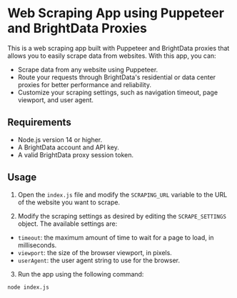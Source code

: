 # Web Scraping App using Puppeteer and BrightData Proxies

This is a web scraping app built with Puppeteer and BrightData proxies that allows you to easily scrape data from websites. With this app, you can:

- Scrape data from any website using Puppeteer.
- Route your requests through BrightData's residential or data center proxies for better performance and reliability.
- Customize your scraping settings, such as navigation timeout, page viewport, and user agent.

## Requirements

- Node.js version 14 or higher.
- A BrightData account and API key.
- A valid BrightData proxy session token.

## Usage

1. Open the `index.js` file and modify the `SCRAPING_URL` variable to the URL of the website you want to scrape.

2. Modify the scraping settings as desired by editing the `SCRAPE_SETTINGS` object. The available settings are:

- `timeout`: the maximum amount of time to wait for a page to load, in milliseconds.
- `viewport`: the size of the browser viewport, in pixels.
- `userAgent`: the user agent string to use for the browser.

3. Run the app using the following command:

```bash
node index.js


